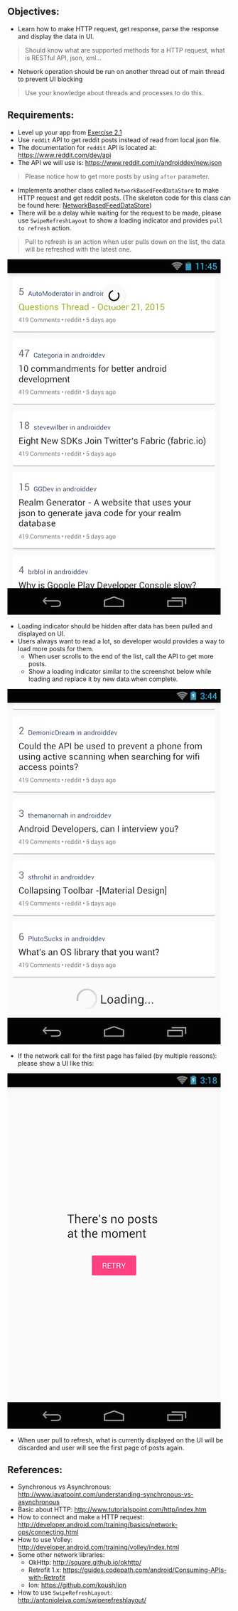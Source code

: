 ## Objectives:
* Learn how to make HTTP request, get response, parse the response and display the data in UI.
> Should know what are supported methods for a HTTP request, what is RESTful API, json, xml...
* Network operation should be run on another thread out of main thread to prevent UI blocking
> Use your knowledge about threads and processes to do this.

## Requirements:
* Level up your app from [Exercise 2.1](Exercise_2_1_List_everything_out.md)
* Use `reddit` API to get reddit posts instead of read from local json file.
* The documentation for `reddit` API is located at: https://www.reddit.com/dev/api
* The API we will use is: https://www.reddit.com/r/androiddev/new.json
> Please notice how to get more posts by using `after` parameter.

* Implements another class called `NetworkBasedFeedDataStore` to make HTTP request and get reddit posts. (The skeleton code for this class can be found here: [NetworkBasedFeedDataStore](https://github.com/jupitervn/Android_AreYouAndroidDev/blob/master_network_calls/app/src/main/java/com/hasbrain/areyouandroiddev/datastore/NetworkBasedFeedDatastore.java))
* There will be a delay while waiting for the request to be made, please use `SwipeRefreshLayout` to show a loading indicator and provides `pull to refresh` action.
> Pull to refresh is an action when user pulls down on the list, the data will be refreshed with the latest one.

![Pull to refresh](images/ex6/refresh_layout.png)

* Loading indicator should be hidden after data has been pulled and displayed on UI.
* Users always want to read a lot, so developer would provides a way to load more posts for them.
    + When user scrolls to the end of the list, call the API to get more posts.
    + Show a loading indicator similar to the screenshot below while loading and replace it by new data when complete.

![Load more indicator](images/ex6/load_more.png)

* If the network call for the first page has failed (by multiple reasons): please show a UI like this:

![Empty layout](images/ex6/retry.png)

* When user pull to refresh, what is currently displayed on the UI will be discarded and user will see the first page of posts again.

## References:
* Synchronous vs Asynchronous: http://www.javatpoint.com/understanding-synchronous-vs-asynchronous
*  Basic about HTTP: http://www.tutorialspoint.com/http/index.htm
* How to connect and make a HTTP request: http://developer.android.com/training/basics/network-ops/connecting.html
* How to use Volley: http://developer.android.com/training/volley/index.html
* Some other network libraries:
    + OkHttp: http://square.github.io/okhttp/
    + Retrofit 1.x: https://guides.codepath.com/android/Consuming-APIs-with-Retrofit
    + Ion: https://github.com/koush/ion
* How to use `SwipeRefreshLayout`: http://antonioleiva.com/swiperefreshlayout/
